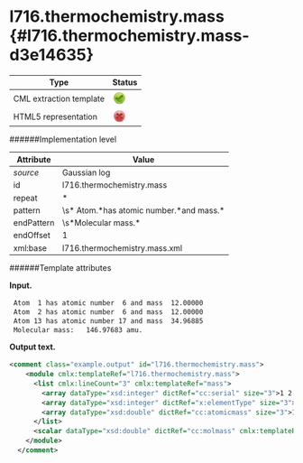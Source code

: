 # l716.thermochemistry.mass {#l716.thermochemistry.mass-d3e14635}


| Type                                                                                                                                                                                                  | Status                                                                                                                                                                                                |
|----|----|
| CML extraction template                                                                                                                                                                               | ![](/imgs/Total.png)                                                                                                                                                                                  |
| HTML5 representation                                                                                                                                                                                  | ![](/imgs/None.png)                                                                                                                                                                                   |

######Implementation level

| Attribute                                                                                                                                                                                             | Value                                                                                                                                                                                                 |
|----|----|
| *source*                                                                                                                                                                                              | Gaussian log                                                                                                                                                                                          |
| id                                                                                                                                                                                                    | l716.thermochemistry.mass                                                                                                                                                                             |
| repeat                                                                                                                                                                                                | \*                                                                                                                                                                                                    |
| pattern                                                                                                                                                                                               | \\s\* Atom.\*has atomic number.\*and mass.\*                                                                                                                                                          |
| endPattern                                                                                                                                                                                            | \\s\*Molecular mass.\*                                                                                                                                                                                |
| endOffset                                                                                                                                                                                             | 1                                                                                                                                                                                                     |
| xml:base                                                                                                                                                                                              | l716.thermochemistry.mass.xml                                                                                                                                                                         |

######Template attributes

**Input.**

     Atom  1 has atomic number  6 and mass  12.00000
     Atom  2 has atomic number  6 and mass  12.00000
     Atom 13 has atomic number 17 and mass  34.96885
     Molecular mass:   146.97683 amu.
     

**Output text.**

```xml
<comment class="example.output" id="l716.thermochemistry.mass">
    <module cmlx:templateRef="l716.thermochemistry.mass">
      <list cmlx:lineCount="3" cmlx:templateRef="mass">
        <array dataType="xsd:integer" dictRef="cc:serial" size="3">1 2 13</array>
        <array dataType="xsd:integer" dictRef="x:elementType" size="3">6 6 17</array>
        <array dataType="xsd:double" dictRef="cc:atomicmass" size="3">12.0 12.0 34.96885</array>
      </list>
      <scalar dataType="xsd:double" dictRef="cc:molmass" cmlx:templateRef="molmass">146.97683</scalar>
    </module>
  </comment>
```
